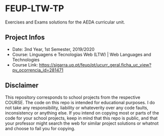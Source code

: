 # FEUP-LTW-TP
Exercises and Exams solutions for the AEDA curricular unit.

## Project Infos
* Date: 3nd Year, 1st Semester, 2019/2020
* Course: Linguagens e Tecnologias Web (LTW) | Web Languages and Technologies
* Course Link: https://sigarra.up.pt/feup/pt/ucurr_geral.ficha_uc_view?pv_ocorrencia_id=281471

## Disclaimer
This repository corresponds to school projects from the respective COURSE. The code on this repo is intended for educational purposes. I do not take any responsibility, liability or whateverity over any code faults, inconsistency or anything else. If you intend on copying most or parts of the code for your school projects, keep in mind that this repo is public, and that your professor might search the web for similar project solutions or whatnot and choose to fail you for copying.
